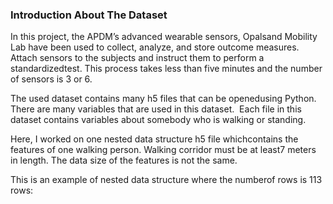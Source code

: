 
### Introduction About The Dataset 

In this project, the APDM’s advanced wearable sensors, Opalsand Mobility Lab have been used to collect, analyze, and store outcome measures. Attach sensors to the subjects and instruct them to perform a standardizedtest. This process takes less than five minutes and the number of sensors is 3 or 6.

The used dataset contains many h5 files that can be openedusing Python. There are many variables that are used in this dataset.  Each file in this dataset contains variables about somebody who is walking or standing.

Here, I worked on one nested data structure h5 file whichcontains the features of one walking person. Walking corridor must be at least7 meters in length. The data size of the features is not the same. 

This is an example of nested data structure where the numberof rows is 113 rows: 


